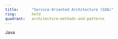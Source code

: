 ```yaml
---
title:      "Service-Oriented Architecture (SOA)"
ring:       hold
quadrant:   architecture-methods-and-patterns
---
```


Java